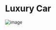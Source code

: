 # Luxury Car
![image](https://github.com/Shavor/Luxury-Car/assets/121760509/0ee716d0-e780-41b7-96c7-b400df89f8d0)
